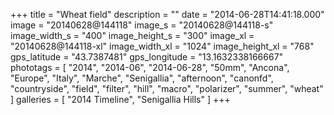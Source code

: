 +++
title = "Wheat field"
description = ""
date = "2014-06-28T14:41:18.000"
image = "20140628@144118"
image_s = "20140628@144118-s"
image_width_s = "400"
image_height_s = "300"
image_xl = "20140628@144118-xl"
image_width_xl = "1024"
image_height_xl = "768"
gps_latitude = "43.7387481"
gps_longitude = "13.1632338166667"
phototags = [ "2014", "2014-06", "2014-06-28", "50mm", "Ancona", "Europe", "Italy", "Marche", "Senigallia", "afternoon", "canonfd", "countryside", "field", "filter", "hill", "macro", "polarizer", "summer", "wheat" ]
galleries = [ "2014 Timeline", "Senigallia Hills" ]
+++
